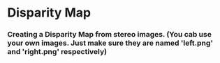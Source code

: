 # Disparity Map

### Creating a Disparity Map from stereo images. (You cab use your own images. Just make sure they are named 'left.png' and 'right.png' respectively)